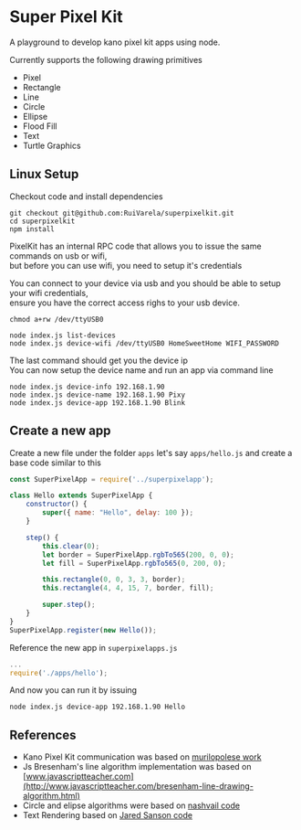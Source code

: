 # Super Pixel Kit
A playground to develop kano pixel kit apps using node.

Currently supports the following drawing primitives
- Pixel
- Rectangle 
- Line
- Circle
- Ellipse
- Flood Fill
- Text
- Turtle Graphics

## Linux Setup
Checkout code and install dependencies

```
git checkout git@github.com:RuiVarela/superpixelkit.git
cd superpixelkit
npm install
```
PixelKit has an internal RPC code that allows you to issue the same commands on usb or wifi,   
but before you can use wifi, you need to setup it's credentials

You can connect to your device via usb and you should be able to setup your wifi credentials,  
ensure you have the correct access righs to your usb device.
```
chmod a+rw /dev/ttyUSB0 

node index.js list-devices
node index.js device-wifi /dev/ttyUSB0 HomeSweetHome WIFI_PASSWORD
```
The last command should get you the device ip   
You can now setup the device name and run an app via command line

```
node index.js device-info 192.168.1.90
node index.js device-name 192.168.1.90 Pixy
node index.js device-app 192.168.1.90 Blink
```

## Create a new app
Create a new file under the folder `apps` let's say `apps/hello.js` and create a base code similar to this

```javascript
const SuperPixelApp = require('../superpixelapp');

class Hello extends SuperPixelApp {
    constructor() {
        super({ name: "Hello", delay: 100 });
    }

    step() {
        this.clear(0);
        let border = SuperPixelApp.rgbTo565(200, 0, 0);
        let fill = SuperPixelApp.rgbTo565(0, 200, 0);

        this.rectangle(0, 0, 3, 3, border);
        this.rectangle(4, 4, 15, 7, border, fill);

        super.step();
    }
}
SuperPixelApp.register(new Hello());
```
Reference the new app in `superpixelapps.js`
```javascript
...
require('./apps/hello');
```
And now you can run it by issuing 
```
node index.js device-app 192.168.1.90 Hello
```

## References
- Kano Pixel Kit communication was based on [murilopolese work](https://github.com/murilopolese/kano-kits/tree/nodejs)
- Js Bresenham's line algorithm implementation was based on [www.javascriptteacher.com](http://www.javascriptteacher.com/bresenham-line-drawing-algorithm.html)
- Circle and elipse algorithms were based on [nashvail code](https://github.com/nashvail/CG-DrawingAlgorithms)
- Text Rendering based on [Jared Sanson code](https://jared.geek.nz/2014/jan/custom-fonts-for-microcontrollers)
